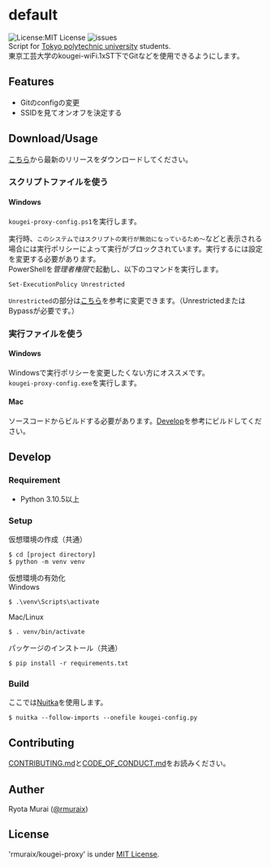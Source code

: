 # default
![License:MIT License](https://img.shields.io/github/license/rmuraix/kougei-proxy)
![issues](https://img.shields.io/github/issues/rmuraix/kougei-proxy)  
Script for [Tokyo polytechnic university](https://t-kougei.ac.jp/) students.  
東京工芸大学のkougei-wiFi.1xST下でGitなどを使用できるようにします。
## Features
- Gitのconfigの変更
- SSIDを見てオンオフを決定する
## Download/Usage
[こちら](https://github.com/rmuraix/kougei-proxy/releases)から最新のリリースをダウンロードしてください。
### スクリプトファイルを使う
#### Windows
`kougei-proxy-config.ps1`を実行します。  

実行時、`このシステムではスクリプトの実行が無効になっているため～`などと表示される場合には実行ポリシーによって実行がブロックされています。実行するには設定を変更する必要があります。  
PowerShellを*管理者権限*で起動し、以下のコマンドを実行します。
```shell
Set-ExecutionPolicy Unrestricted
```  
`Unrestricted`の部分は[こちら](https://docs.microsoft.com/ja-jp/powershell/module/microsoft.powershell.core/about/about_execution_policies?view=powershell-7.2#powershell-execution-policies)を参考に変更できます。（UnrestrictedまたはBypassが必要です。）
### 実行ファイルを使う
#### Windows
Windowsで実行ポリシーを変更したくない方にオススメです。  
`kougei-proxy-config.exe`を実行します。 
#### Mac
ソースコードからビルドする必要があります。[Develop](#develop)を参考にビルドしてください。
## Develop
### Requirement
- Python 3.10.5以上
### Setup
仮想環境の作成（共通）
```shell
$ cd [project directory]
$ python -m venv venv
```
仮想環境の有効化  
Windows  
```shell
$ .\venv\Scripts\activate
```
Mac/Linux  
```shell
$ . venv/bin/activate
```
パッケージのインストール（共通）
```shell
$ pip install -r requirements.txt
```
### Build
ここでは[Nuitka](https://github.com/Nuitka/Nuitka)を使用します。
```shell
$ nuitka --follow-imports --onefile kougei-config.py
```
## Contributing  
[CONTRIBUTING.md](/CONTRIBUTING.md)と[CODE_OF_CONDUCT.md](/CODE_OF_CONDUCT.md)をお読みください。   
## Auther
Ryota Murai ([@rmuraix](https://github.com/rmuraix))  
## License
'rmuraix/kougei-proxy' is under [MIT License](/LICENSE).